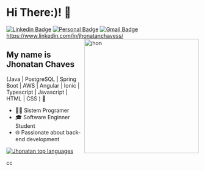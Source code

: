 <h1>Hi There:)! 👋</h1>

[![Linkedin Badge](https://img.shields.io/badge/-LinkedIn-6633cc?style=flat-square&logo=Linkedin&logoColor=white&link=https://www.linkeding.com/in/jhonatanchavess/)](https://www.linkeding.com/in/jhonatanchavess/)
[![Personal Badge](https://img.shields.io/badge/-Website-6633cc?style=flat-square&logo=Me&logoColor=white&link=https://www.fernandakipper.com/)](https://fernandakipper.com/)
[![Gmail Badge](https://img.shields.io/badge/jhonatan.chaves001@gmail.com-6633cc?style=flat-square&logo=Gmail&logoColor=white&link=mailto:jhonatan.chaves001@gmail.com)](mailto:jhonatan.chaves001@gmail.com)
https://www.linkedin.com/in/jhonatanchavess/
<img align="right" alt="jhon" src=""  width="300px"/>

## My name is Jhonatan Chaves
(Java | PostgreSQL | Spring Boot | AWS | Angular | Ionic | Typescript | Javascript | HTML | CSS ) 🚀
- 👩‍💻 Sistem Programer
- 🎓 Software Enginner Student 
- 🌐 Passionate about back-end development

<div align="left">
  
[![Jhonatan top languages](https://github-readme-stats.vercel.app/api/top-langs/?username=jhonatan-chaves&theme=blue-white)](https://github.com/anuraghazra/github-readme-stats)
  
 </div>
cc
